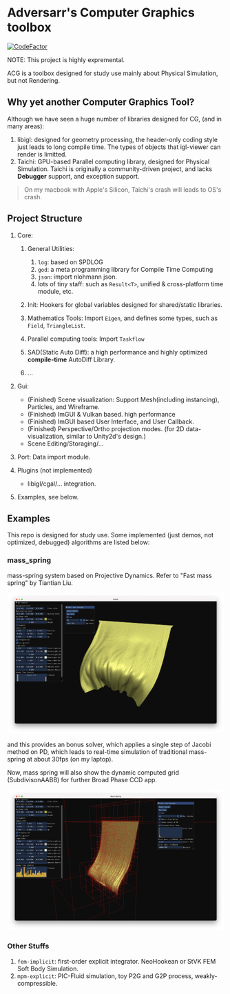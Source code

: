 # Adversarr's Computer Graphics toolbox

[![CodeFactor](https://www.codefactor.io/repository/github/adversarr/acg/badge)](https://www.codefactor.io/repository/github/adversarr/acg)

NOTE: This project is highly expremental.

ACG is a toolbox designed for study use mainly about Physical Simulation, but not Rendering.

## Why yet another Computer Graphics Tool?

Although we have seen a huge number of libraries designed for CG, (and in many areas):

1. libigl: designed for geometry processing, the header-only coding style just leads to long compile time. The types of objects that igl-viewer can render is limitted.
2. Taichi: GPU-based Parallel computing library, designed for Physical Simulation. Taichi is originally a community-driven project, and lacks **Debugger** support, and exception support.

> On my macbook with Apple's Silicon, Taichi's crash will leads to OS's crash.

## Project Structure 

1. Core:
   1. General Utilities:
      1. `log`: based on SPDLOG
      2. `god`: a meta programming library for Compile Time Computing
      3. `json`: import nlohmann json.
      4. lots of tiny staff: such as `Result<T>`, unified & cross-platform time module, etc.

   2. Init: Hookers for global variables designed for shared/static libraries.
   3. Mathematics Tools: Import `Eigen`, and defines some types, such as `Field`, `TriangleList`.
   4. Parallel computing tools: Import `Taskflow`
   5. SAD(Static Auto Diff): a high performance and highly optimized **compile-time** AutoDiff Library.
   6. …

2. Gui:
   - (Finished) Scene visualization: Support Mesh(including instancing), Particles, and Wireframe.
   - (Finished) ImGUI & Vulkan based. high performance
   - (Finished) ImGUI based User Interface, and User Callback.
   - (Finished) Perspective/Ortho projection modes. (for 2D data-visualization, similar to Unity2d's design.)
   - Scene Editing/Storaging/...
3. Port: Data import module.
4. Plugins (not implemented)
   - libigl/cgal/... integration.
5. Examples, see below.


## Examples

This repo is designed for study use. Some implemented (just demos, not optimized, debugged) algorithms are listed below:

### mass_spring

mass-spring system based on Projective Dynamics. Refer to "Fast mass spring" by Tiantian Liu.

![image-20230224132002368](./media/image-20230224132002368.png)

and this provides an bonus solver, which applies a single step of Jacobi method on PD, which leads to real-time simulation of traditional mass-spring at about 30fps (on my laptop).

Now, mass spring will also show the dynamic computed grid (SubdivisonAABB) for further Broad Phase CCD app.

![image-20230302185942678](./media//image-20230302185942678.png)

### Other Stuffs

1. `fem-implicit`: first-order explicit integrator. NeoHookean or StVK FEM Soft Body Simulation.
2. `mpm-explicit`: PIC-Fluid simulation, toy P2G and G2P process, weakly-compressible.

